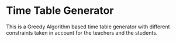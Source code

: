 # Time Table Generator
 This is a Greedy Algorithm based time table generator with different constraints taken in account for the teachers and the students.
